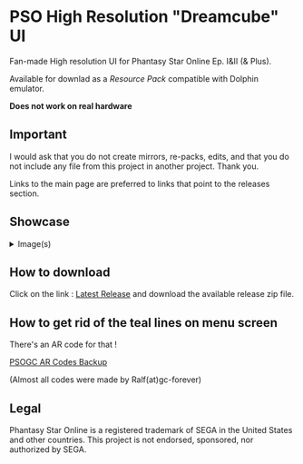 # PSO High Resolution "Dreamcube" UI
Fan-made High resolution UI for Phantasy Star Online Ep. I&II (& Plus).

Available for downlad as a _Resource Pack_ compatible with Dolphin emulator.

__Does not work on real hardware__

## Important
I would ask that you do not create mirrors, re-packs, edits, and that you do not include any file from this project in another project. Thank you.

Links to the main page are preferred to links that point to the releases section.

## Showcase
<details>
  <summary>Image(s)</summary>
  
  ![Showcase A](showcase_a.png)
  
</details>

## How to download

Click on the link : [Latest Release](https://github.com/eleriaqueen/pso-highres-dreamcube-ui/releases/latest) and download the available release zip file.

## How to get rid of the teal lines on menu screen

There's an AR code for that !

[PSOGC AR Codes Backup](https://github.com/eleriaqueen/psogc-codes-backup)

(Almost all codes were made by Ralf(at)gc-forever)

## Legal
Phantasy Star Online is a registered trademark of SEGA in the United States and other countries.
This project is not endorsed, sponsored, nor authorized by SEGA.
